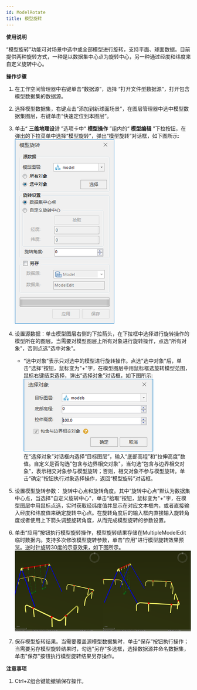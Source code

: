 ```yaml
---
id: ModelRotate
title: 模型旋转
---
```

**使用说明**

“模型旋转”功能可对场景中选中或全部模型进行旋转，支持平面、球面数据。目前提供两种旋转方式，一种是以数据集中心点为旋转中心，另一种通过经度和纬度来自定义旋转中心。

**操作步骤**

1. 在工作空间管理器中右键单击“数据源”，选择 “打开文件型数据源”，打开包含模型数据集的数据源。
2. 选择模型数据集，右键点击“添加到新球面场景”，在图层管理器中选中模型数据集图层，右键单击“快速定位到本图层”。
3. 单击“ **三维地理设计** ”选项卡中“ **模型操作** ”组内的“ **模型编辑** ”下拉按钮，在弹出的下拉菜单中选择“模型旋转”，弹出“模型旋转”对话框，如下图所示:  
![图："模型旋转"对话框 ](../img/ModelRotate_Dialog.png)  

4. 设置源数据：单击模型图层右侧的下拉箭头，在下拉框中选择进行旋转操作的模型所在的图层。当需要对模型图层上所有对象进行旋转操作，点选"所有对象"，否则点选"选中对象"。 
    * “选中对象”表示只对选中的模型进行旋转操作。点选"选中对象"后，单击“选择”按钮，鼠标变为"+"字，在模型图层中用鼠标框选旋转模型范围，鼠标右键结束选择，弹出“选择对象”对话框，如下图所示:    
![图：“选择对象”对话框](../img/SelectObjectDialog.png)      
在“选择对象”对话框内选择“目标图层”，输入“底部高程”和“拉伸高度”数值。自定义是否勾选"包含与边界相交对象"，当勾选“包含与边界相交对象”，表示相交对象参与模型旋转；否则，相交对象不参与模型旋转。单击“确定”按钮执行对象选择操作，返回“模型旋转”对话框。

5. 设置模型旋转参数： 旋转中心点和旋转角度。其中“旋转中心点”默认为数据集中心点，当选择"自定义旋转中心"，单击“拾取”按钮，鼠标变为"+"字，在模型图层中用鼠标点选，实时获取经纬度值并显示在对应文本框内，或者直接输入经度和纬度值来确定旋转中心点。在旋转角度后的输入框内直接输入旋转角度或者使用上下箭头调整旋转角度，从而完成模型旋转的参数设置。
6. 单击“应用”按钮执行模型旋转操作，模型旋转结果存储在MultipleModelEdit临时数据内。支持多次修改模型旋转参数，单击"应用"进行模型旋转效果预览。逆时针旋转30度的示意效果，如下图所示。  
![图：模型逆时针旋转30度  ](../img/ModelRotate_ResultDialog.png)  
 
7. 保存模型旋转结果。当需要覆盖源模型数据集时，单击“保存”按钮执行操作；当需要另存模型旋转结果时，勾选"另存"多选框，选择数据源并命名数据集，单击"保存"按钮执行模型旋转结果另存操作。

**注意事项**

1. Ctrl+Z组合键能撤销保存操作。

 

